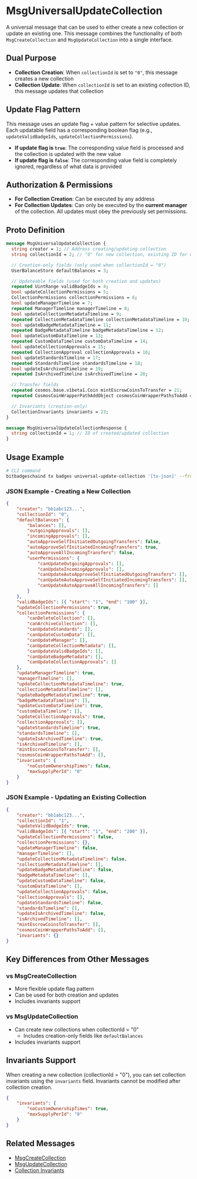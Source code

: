 # MsgUniversalUpdateCollection

A universal message that can be used to either create a new collection or update an existing one. This message combines the functionality of both `MsgCreateCollection` and `MsgUpdateCollection` into a single interface.

## Dual Purpose

-   **Collection Creation**: When `collectionId` is set to `"0"`, this message creates a new collection
-   **Collection Update**: When `collectionId` is set to an existing collection ID, this message updates that collection

## Update Flag Pattern

This message uses an update flag + value pattern for selective updates. Each updatable field has a corresponding boolean flag (e.g., `updateValidBadgeIds`, `updateCollectionPermissions`).

-   **If update flag is `true`**: The corresponding value field is processed and the collection is updated with the new value
-   **If update flag is `false`**: The corresponding value field is completely ignored, regardless of what data is provided

## Authorization & Permissions

-   **For Collection Creation**: Can be executed by any address
-   **For Collection Updates**: Can only be executed by the **current manager** of the collection. All updates must obey the previously set permissions.

## Proto Definition

```protobuf
message MsgUniversalUpdateCollection {
  string creator = 1; // Address creating/updating collection
  string collectionId = 2; // "0" for new collection, existing ID for updates

  // Creation-only fields (only used when collectionId = "0")
  UserBalanceStore defaultBalances = 3;

  // Updateable fields (used for both creation and updates)
  repeated UintRange validBadgeIds = 4;
  bool updateCollectionPermissions = 5;
  CollectionPermissions collectionPermissions = 6;
  bool updateManagerTimeline = 7;
  repeated ManagerTimeline managerTimeline = 8;
  bool updateCollectionMetadataTimeline = 9;
  repeated CollectionMetadataTimeline collectionMetadataTimeline = 10;
  bool updateBadgeMetadataTimeline = 11;
  repeated BadgeMetadataTimeline badgeMetadataTimeline = 12;
  bool updateCustomDataTimeline = 13;
  repeated CustomDataTimeline customDataTimeline = 14;
  bool updateCollectionApprovals = 15;
  repeated CollectionApproval collectionApprovals = 16;
  bool updateStandardsTimeline = 17;
  repeated StandardsTimeline standardsTimeline = 18;
  bool updateIsArchivedTimeline = 19;
  repeated IsArchivedTimeline isArchivedTimeline = 20;

  // Transfer fields
  repeated cosmos.base.v1beta1.Coin mintEscrowCoinsToTransfer = 21;
  repeated CosmosCoinWrapperPathAddObject cosmosCoinWrapperPathsToAdd = 22;

  // Invariants (creation-only)
  CollectionInvariants invariants = 23;
}

message MsgUniversalUpdateCollectionResponse {
  string collectionId = 1; // ID of created/updated collection
}
```

## Usage Example

```bash
# CLI command
bitbadgeschaind tx badges universal-update-collection '[tx-json]' --from creator-key
```

### JSON Example - Creating a New Collection

```json
{
    "creator": "bb1abc123...",
    "collectionId": "0",
    "defaultBalances": {
        "balances": [],
        "outgoingApprovals": [],
        "incomingApprovals": [],
        "autoApproveSelfInitiatedOutgoingTransfers": false,
        "autoApproveSelfInitiatedIncomingTransfers": true,
        "autoApproveAllIncomingTransfers": false,
        "userPermissions": {
            "canUpdateOutgoingApprovals": [],
            "canUpdateIncomingApprovals": [],
            "canUpdateAutoApproveSelfInitiatedOutgoingTransfers": [],
            "canUpdateAutoApproveSelfInitiatedIncomingTransfers": [],
            "canUpdateAutoApproveAllIncomingTransfers": []
        }
    },
    "validBadgeIds": [{ "start": "1", "end": "100" }],
    "updateCollectionPermissions": true,
    "collectionPermissions": {
        "canDeleteCollection": [],
        "canArchiveCollection": [],
        "canUpdateStandards": [],
        "canUpdateCustomData": [],
        "canUpdateManager": [],
        "canUpdateCollectionMetadata": [],
        "canUpdateValidBadgeIds": [],
        "canUpdateBadgeMetadata": [],
        "canUpdateCollectionApprovals": []
    },
    "updateManagerTimeline": true,
    "managerTimeline": [],
    "updateCollectionMetadataTimeline": true,
    "collectionMetadataTimeline": [],
    "updateBadgeMetadataTimeline": true,
    "badgeMetadataTimeline": [],
    "updateCustomDataTimeline": true,
    "customDataTimeline": [],
    "updateCollectionApprovals": true,
    "collectionApprovals": [],
    "updateStandardsTimeline": true,
    "standardsTimeline": [],
    "updateIsArchivedTimeline": true,
    "isArchivedTimeline": [],
    "mintEscrowCoinsToTransfer": [],
    "cosmosCoinWrapperPathsToAdd": [],
    "invariants": {
        "noCustomOwnershipTimes": false,
        "maxSupplyPerId": "0"
    }
}
```

### JSON Example - Updating an Existing Collection

```json
{
    "creator": "bb1abc123...",
    "collectionId": "1",
    "updateValidBadgeIds": true,
    "validBadgeIds": [{ "start": "1", "end": "200" }],
    "updateCollectionPermissions": false,
    "collectionPermissions": {},
    "updateManagerTimeline": false,
    "managerTimeline": [],
    "updateCollectionMetadataTimeline": false,
    "collectionMetadataTimeline": [],
    "updateBadgeMetadataTimeline": false,
    "badgeMetadataTimeline": [],
    "updateCustomDataTimeline": false,
    "customDataTimeline": [],
    "updateCollectionApprovals": false,
    "collectionApprovals": [],
    "updateStandardsTimeline": false,
    "standardsTimeline": [],
    "updateIsArchivedTimeline": false,
    "isArchivedTimeline": [],
    "mintEscrowCoinsToTransfer": [],
    "cosmosCoinWrapperPathsToAdd": [],
    "invariants": {}
}
```

## Key Differences from Other Messages

### vs MsgCreateCollection

-   More flexible update flag pattern
-   Can be used for both creation and updates
-   Includes invariants support

### vs MsgUpdateCollection

-   Can create new collections when collectionId = "0"
    -   Includes creation-only fields like `defaultBalances`
-   Includes invariants support

## Invariants Support

When creating a new collection (collectionId = "0"), you can set collection invariants using the `invariants` field. Invariants cannot be modified after collection creation.

```json
{
    "invariants": {
        "noCustomOwnershipTimes": true,
        "maxSupplyPerId": "0"
    }
}
```

## Related Messages

-   [MsgCreateCollection](./msg-create-collection.md)
-   [MsgUpdateCollection](./msg-update-collection.md)
-   [Collection Invariants](../concepts/collection-invariants.md)
